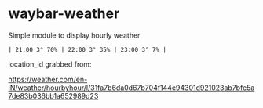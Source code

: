 # waybar-weather
Simple module to display hourly weather

`| 21:00 3° 70% | 22:00 3° 35% | 23:00 3° 7% |`

location_id grabbed from:

https://weather.com/en-IN/weather/hourbyhour/l/31fa7b6da0d67b704f144e94301d921023ab7bfe5a7de83b036bb1a652989d23
